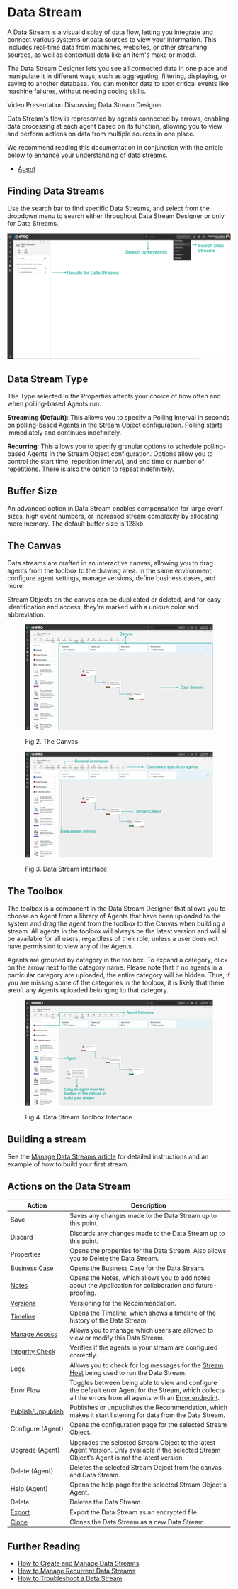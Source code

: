 # Data Stream

A Data Stream is a visual display of data flow, letting you integrate and connect various systems or data sources to view your information. This includes real-time data from machines, websites, or other streaming sources, as well as contextual data like an item's make or model.

The Data Stream Designer lets you see all connected data in one place and manipulate it in different ways, such as aggregating, filtering, displaying, or saving to another database. You can monitor data to spot critical events like machine failures, without needing coding skills.

<!-- embeded video removed -->
Video Presentation Discussing Data Stream Designer
<!-- embeded video removed -->

Data Stream's flow is represented by agents connected by arrows, enabling data processing at each agent based on its function, allowing you to view and perform actions on data from multiple sources in one place.

<!-- unsupported tag removed -->
We recommend reading this documentation in conjunction with the article below to enhance your understanding of data streams.

* [Agent](../agent/)
<!-- unsupported tag removed -->

## Finding Data Streams

Use the search bar to find specific Data Streams, and select from the dropdown menu to search either throughout Data Stream Designer or only for Data Streams.

![Fig 1. Ways to Find Data Streams](<../../.gitbook/assets/DS - Search Data Streams.png>)

## Data Stream Type

The Type selected in the Properties affects your choice of how often and when polling-based Agents run.

**Streaming (Default)**: This allows you to specify a Polling Interval in seconds on polling-based Agents in the Stream Object configuration. Polling starts immediately and continues indefinitely.

**Recurring**: This allows you to specify granular options to schedule polling-based Agents in the Stream Object configuration. Options allow you to control the start time, repetition interval, and end time or number of repetitions. There is also the option to repeat indefinitely.

## Buffer Size

An advanced option in Data Stream enables compensation for large event sizes, high event numbers, or increased stream complexity by allocating more memory. The default buffer size is 128kb.

## The Canvas

Data streams are crafted in an interactive canvas, allowing you to drag agents from the toolbox to the drawing area. In the same environment, configure agent settings, manage versions, define business cases, and more.&#x20;

Stream Objects on the canvas can be duplicated or deleted, and for easy identification and access, they're marked with a unique color and abbreviation.

<figure><img src="../../.gitbook/assets/ds.newvisualindicator.concepts.data-stream.canvas.1 (1).png" alt=""><figcaption><p>Fig 2. The Canvas</p></figcaption></figure>

<figure><img src="../../.gitbook/assets/ds.newvisualindicator.concepts.data-stream.canvas.2.png" alt=""><figcaption><p>Fig 3. Data Stream Interface</p></figcaption></figure>

## The Toolbox

The toolbox is a component in the Data Stream Designer that allows you to choose an Agent from a library of Agents that have been uploaded to the system and drag the agent from the toolbox to the Canvas when building a stream. All agents in the toolbox will always be the latest version and will all be available for all users, regardless of their role, unless a user does not have permission to view any of the Agents.&#x20;

Agents are grouped by category in the toolbox. To expand a category, click on the arrow next to the category name. Please note that if no agents in a particular category are uploaded, the entire category will be hidden. Thus, if you are missing some of the categories in the toolbox, it is likely that there aren’t any Agents uploaded belonging to that category.

<figure><img src="../../.gitbook/assets/ds.newvisualindicator.concepts.data-stream.canvas.3 (1).png" alt=""><figcaption><p>Fig 4. Data Stream Toolbox Interface</p></figcaption></figure>

## Building a stream

<!-- unsupported tag removed -->
See the [Manage Data Streams article](../../how-tos/data-streams/manage-data-streams.md) for detailed instructions and an example of how to build your first stream.
<!-- unsupported tag removed -->

## Actions on the Data Stream

| **Action**                                                                                        | **Description**                                                                                                                                                                                                     |
| ------------------------------------------------------------------------------------------------- | ------------------------------------------------------------------------------------------------------------------------------------------------------------------------------------------------------------------- |
| Save                                                                                              | Saves any changes made to the Data Stream up to this point.                                                                                                                                                         |
| Discard                                                                                           | Discards any changes made to the Data Stream up to this point.                                                                                                                                                      |
| Properties                                                                                        | Opens the properties for the Data Stream. Also allows you to Delete the Data Stream.                                                                                                                                |
| [Business Case](../../how-tos/data-streams/use-business-case-and-notes.md#adding-a-business-case) | Opens the Business Case for the Data Stream.                                                                                                                                                                        |
| [Notes](../../how-tos/data-streams/use-business-case-and-notes.md#adding-notes)                   | Opens the Notes, which allows you to add notes about the Application for collaboration and future-proofing.                                                                                                         |
| [Versions](../version.md)                                                                         | Versioning for the Recommendation.                                                                                                                                                                                  |
| [Timeline](timeline.md)                                                                           | Opens the Timeline, which shows a timeline of the history of the Data Stream.                                                                                                                                       |
| [Manage Access](../manage-access.md)                                                              | Allows you to manage which users are allowed to view or modify this Data Stream.                                                                                                                                    |
| [Integrity Check](verifying-stream-integrity.md)                                                  | Verifies if the agents in your stream are configured correctly.                                                                                                                                                     |
| Logs                                                                                              | Allows you to check for log messages for the [Stream Host](../../how-tos/stream-host.md) being used to run the Data Stream.                                                                                         |
| Error Flow                                                                                        | Toggles between being able to view and configure the default error Agent for the Stream, which collects all the errors from all agents with an [Error endpoint](../../how-tos/data-streams/use-error-endpoints.md). |
| [Publish/Unpublish](../../how-tos/publish/)                                                       | Publishes or unpublishes the Recommendation, which makes it start listening for data from the Data Stream.                                                                                                          |
| Configure (Agent)                                                                                 | Opens the configuration page for the selected Stream Object.                                                                                                                                                        |
| Upgrade (Agent)                                                                                   | Upgrades the selected Stream Object to the latest Agent Version. Only available if the selected Stream Object's Agent is not the latest version.                                                                    |
| Delete (Agent)                                                                                    | Deletes the selected Stream Object from the canvas and Data Stream.                                                                                                                                                 |
| Help (Agent)                                                                                      | Opens the help page for the selected Stream Object's Agent.                                                                                                                                                         |
| Delete                                                                                            | Deletes the Data Stream.                                                                                                                                                                                            |
| [Export](../../how-tos/import-export-and-clone.md)                                                | Export the Data Stream as an encrypted file.                                                                                                                                                                        |
| [Clone](../../how-tos/import-export-and-clone.md#cloning)                                         | Clones the Data Stream as a new Data Stream.                                                                                                                                                                        |

## Further Reading

* [How to Create and Manage Data Streams](../../how-tos/data-streams/manage-data-streams.md)
* [How to Manage Recurrent Data Streams](../../how-tos/data-streams/manage-recurrent-data-streams.md)
* [How to Troubleshoot a Data Stream](../../how-tos/data-streams/troubleshoot-a-data-stream.md)
